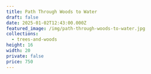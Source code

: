 ```yaml
---
title: Path Through Woods to Water
draft: false
date: 2025-01-02T12:43:00.000Z
featured_image: /img/path-through-woods-to-water.jpg
collections:
  - trees-and-woods
height: 16
width: 20
private: false
price: 750
---
```

